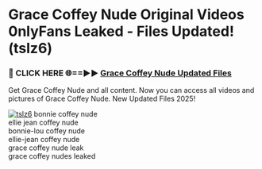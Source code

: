 # Grace Coffey Nude Original Videos 0nlyFans Leaked - Files Updated! (tslz6)

<h3>🔴 CLICK HERE 🌐==►► <a href="https://tinyurl.com/52m3yx9h" rel="nofollow">Grace Coffey Nude Updated Files</a></h3>

Get Grace Coffey Nude and all content. Now you can access all videos and pictures of Grace Coffey Nude. New Updated Files 2025!

[![tslz6](https://i.imgur.com/TnHtlc8.gif)](https://tinyurl.com/52m3yx9h)
bonnie coffey nude<br>
ellie jean coffey nude<br>
bonnie-lou coffey nude<br>
ellie-jean coffey nude<br>
grace coffey nude leak<br>
grace coffey nudes leaked